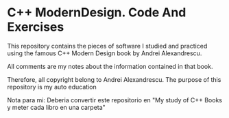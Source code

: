 # C++ ModernDesign. Code And Exercises

This repository contains the pieces of software I studied and practiced using the famous C++ Modern Design book by Andrei Alexandrescu.

All comments are my notes about the information contained in that book.

Therefore, all copyright belong to Andrei Alexandrescu. The purpose of this repository is my auto education

Nota para mi: Deberia convertir este repositorio en "My study of C++ Books y meter cada libro en una carpeta"


